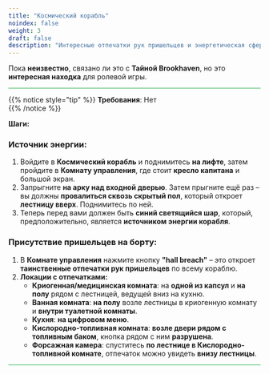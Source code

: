 ```yaml
---
title: "Космический корабль"
noindex: false
weight: 3
draft: false
description: "Интересные отпечатки рук пришельцев и энергетическая сфера в доме Rocket RP."
---
```


Пока **неизвестно**, связано ли это с **Тайной Brookhaven**, но это **интересная находка** для ролевой игры.

<hr style="background-color: #28b44c" size=8>

{{% notice style="tip" %}}
**Требования**: Нет  
{{% /notice %}}

**Шаги:**  

### Источник энергии:  

1. Войдите в **Космический корабль** и поднимитесь **на лифте**, затем пройдите в **Комнату управления**, где стоит **кресло капитана** и большой экран.  
2. Запрыгните **на арку над входной дверью**. Затем прыгните ещё раз – вы должны **провалиться сквозь скрытый пол**, который откроет **лестницу вверх**. Поднимитесь по ней.  
3. Теперь перед вами должен быть **синий светящийся шар**, который, предположительно, является **источником энергии корабля**.  

### Присутствие пришельцев на борту:  

1. В **Комнате управления** нажмите кнопку **"hall breach"** – это откроет **таинственные отпечатки рук пришельцев** по всему кораблю.  
2. **Локации с отпечатками:**  
   - **Криогенная/медицинская комната**: на **одной из капсул** и **на полу** рядом с лестницей, ведущей вниз на кухню.  
   - **Ванная комната**: **на полу** возле лестницы в криогенную комнату и **внутри туалетной комнаты**.  
   - **Кухня**: **на цифровом меню**.  
   - **Кислородно-топливная комната**: **возле двери рядом с топливным баком**, кнопка рядом с ним **разрушена**.  
   - **Форсажная камера**: спуститесь **по лестнице в Кислородно-топливной комнате**, отпечаток можно увидеть **внизу лестницы**.  

<hr style="background-color: #28b44c" size=8>
